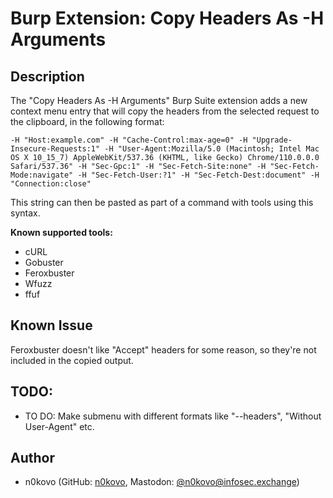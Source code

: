 # Burp Extension: Copy Headers As -H Arguments

## Description

The "Copy Headers As -H Arguments" Burp Suite extension adds a new context menu entry that will copy the headers from the selected request to the clipboard, in the following format:

```-H "Host:example.com" -H "Cache-Control:max-age=0" -H "Upgrade-Insecure-Requests:1" -H "User-Agent:Mozilla/5.0 (Macintosh; Intel Mac OS X 10_15_7) AppleWebKit/537.36 (KHTML, like Gecko) Chrome/110.0.0.0 Safari/537.36" -H "Sec-Gpc:1" -H "Sec-Fetch-Site:none" -H "Sec-Fetch-Mode:navigate" -H "Sec-Fetch-User:?1" -H "Sec-Fetch-Dest:document" -H "Connection:close"```

This string can then be pasted as part of a command with tools using this syntax.

**Known supported tools:**

- cURL
- Gobuster
- Feroxbuster
- Wfuzz
- ffuf

## Known Issue

Feroxbuster doesn't like "Accept" headers for some reason, so they're not included in the copied output.

## TODO:

- TO DO: Make submenu with different formats like "--headers", "Without User-Agent" etc.

## Author

- n0kovo (GitHub: [n0kovo](https://github.com/n0kovo), Mastodon: [@n0kovo@infosec.exchange](https://infosec.exchange/@n0kovo))
